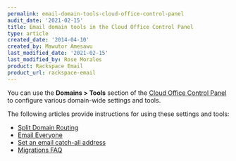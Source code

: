 ```yaml
---
permalink: email-domain-tools-cloud-office-control-panel
audit_date: '2021-02-15'
title: Email domain tools in the Cloud Office Control Panel
type: article
created_date: '2014-04-10'
created_by: Mawutor Amesawu
last_modified_date: '2021-02-15'
last_modified_by: Rose Morales
product: Rackspace Email
product_url: rackspace-email
---
```


You can use the **Domains > Tools** section of the [Cloud Office Control Panel](https://cp.rackspace.com/) to configure various domain-wide settings and
tools.

The following articles provide instructions for using these settings and tools:

- [Split Domain Routing](/support/how-to/split-domain-routing)
- [Email Everyone](/support/how-to/email-everyone-cloud-office-control-panel)
- [Set an email catch-all address](/support/how-to/set-an-email-catch-all-address)
- [Migrations FAQ](/support/how-to/cloud-office-migrations-faq)
